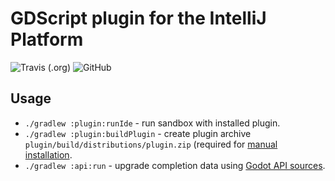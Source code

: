 # GDScript plugin for the IntelliJ Platform

![Travis (.org)](https://img.shields.io/travis/exigow/intellij-gdscript)
![GitHub](https://img.shields.io/github/license/exigow/intellij-gdscript)

## Usage

* `./gradlew :plugin:runIde` - run sandbox with installed plugin.
* `./gradlew :plugin:buildPlugin` - create plugin archive `plugin/build/distributions/plugin.zip` (required for [manual installation](https://www.jetbrains.com/help/idea/managing-plugins.html#install_plugin_from_disk).
* `./gradlew :api:run` - upgrade completion data using [Godot API sources](https://github.com/godotengine/godot/tree/master/doc/classes).

